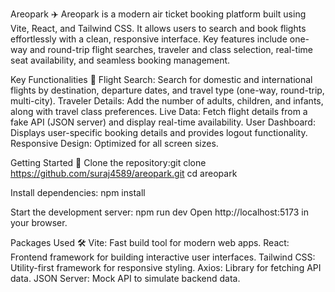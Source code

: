 Areopark ✈️
Areopark is a modern air ticket booking platform built using Vite, React, and Tailwind CSS. It allows users to search and book flights effortlessly with a clean, responsive interface. Key features include one-way and round-trip flight searches, traveler and class selection, real-time seat availability, and seamless booking management.

Key Functionalities 🌟
Flight Search: Search for domestic and international flights by destination, departure dates, and travel type (one-way, round-trip, multi-city).
Traveler Details: Add the number of adults, children, and infants, along with travel class preferences.
Live Data: Fetch flight details from a fake API (JSON server) and display real-time availability.
User Dashboard: Displays user-specific booking details and provides logout functionality.
Responsive Design: Optimized for all screen sizes.

Getting Started 🚀
Clone the repository:git clone https://github.com/suraj4589/areopark.git
cd areopark

Install dependencies:
npm install

Start the development server:
npm run dev
Open http://localhost:5173 in your browser.

Packages Used 🛠️
Vite: Fast build tool for modern web apps.
React: Frontend framework for building interactive user interfaces.
Tailwind CSS: Utility-first framework for responsive styling.
Axios: Library for fetching API data.
JSON Server: Mock API to simulate backend data.
